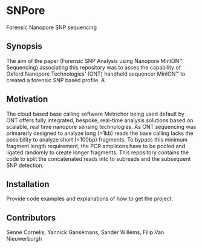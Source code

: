 # SNPore
Forensic Nanopore SNP sequencing

## Synopsis

The aim of the paper (Forensic SNP Analysis using Nanopore MinION™ Sequencing) associating this repository was to asses the capability of Oxford Nanopore Technologies’ (ONT) handheld sequencer MinION™ to created a forensic SNP based profile. A 

## Motivation

The cloud based base calling software Metrichor being used default by ONT offers fully integrated, bespoke, real-time analysis solutions based on scalable, real time nanopore sensing technologies. As ONT sequencing was primarerly designed to analyze long (>1kb) reads the base calling lacks the possibility to analyze short (<100bp) fragments. 
To bypass this minimum fragment length requirement, the PCR amplicons have to be pooled and ligated randomly to create longer fragments. This repository contains the code to split the concatenated reads into to subreads and the subsequent SNP detection. 

## Installation

Provide code examples and explanations of how to get the project.

## Contributors

Senne Cornelis,
Yannick Gansemans,
Sander Willems,
Filip Van Nieuwerburgh 
